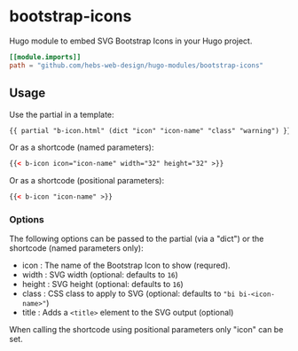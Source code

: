 # bootstrap-icons

Hugo module to embed SVG Bootstrap Icons in your Hugo project.

```toml
[[module.imports]]
path = "github.com/hebs-web-design/hugo-modules/bootstrap-icons"
```

## Usage

Use the partial in a template:

```html
{{ partial "b-icon.html" (dict "icon" "icon-name" "class" "warning") }}
```

Or as a shortcode (named parameters):

```html
{{< b-icon icon="icon-name" width="32" height="32" >}}
```

Or as a shortcode (positional parameters):

```html
{{< b-icon "icon-name" >}}
```

### Options

The following options can be passed to the partial (via a "dict") or the shortcode (named parameters only):

* icon : The name of the Bootstrap Icon to show (requred).
* width : SVG width (optional: defaults to `16`)
* height : SVG height (optional: defaults to `16`)
* class : CSS class to apply to SVG (optional: defaults to `"bi bi-<icon-name>"`)
* title : Adds a `<title>` element to the SVG output (optional)

When calling the shortcode using positional parameters only "icon" can be set.
